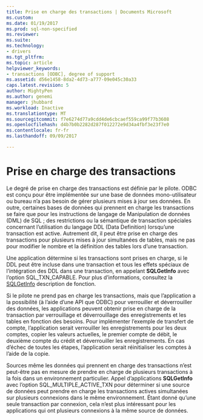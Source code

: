 ```yaml
---
title: Prise en charge des transactions | Documents Microsoft
ms.custom: 
ms.date: 01/19/2017
ms.prod: sql-non-specified
ms.reviewer: 
ms.suite: 
ms.technology:
- drivers
ms.tgt_pltfrm: 
ms.topic: article
helpviewer_keywords:
- transactions [ODBC], degree of support
ms.assetid: d56e1458-8da2-4d73-a777-09e045c30a33
caps.latest.revision: 5
author: MightyPen
ms.author: genemi
manager: jhubbard
ms.workload: Inactive
ms.translationtype: MT
ms.sourcegitcommit: f7e6274d77a9cdd4de6cbcaef559ca99f77b3608
ms.openlocfilehash: d4b7b0b2282d287f012272e9d34a4fbf3e23f7e0
ms.contentlocale: fr-fr
ms.lasthandoff: 09/09/2017

---
```

# <a name="transaction-support"></a>Prise en charge des transactions
Le degré de prise en charge des transactions est définie par le pilote. ODBC est conçu pour être implémentée sur une base de données mono-utilisateur ou bureau n’a pas besoin de gérer plusieurs mises à jour ses données. En outre, certaines bases de données qui prennent en charge les transactions se faire que pour les instructions de langage de Manipulation de données (DML) de SQL ; des restrictions ou la sémantique de transaction spéciales concernant l’utilisation du langage DDL (Data Definition) lorsqu’une transaction est active. Autrement dit, il peut être prise en charge des transactions pour plusieurs mises à jour simultanées de tables, mais ne pas pour modifier le nombre et la définition des tables lors d’une transaction.  
  
 Une application détermine si les transactions sont prises en charge, si le DDL peut être incluse dans une transaction et tous les effets spéciaux de l’intégration des DDL dans une transaction, en appelant **SQLGetInfo** avec l’option SQL_TXN_CAPABLE. Pour plus d’informations, consultez la [SQLGetInfo](../../../odbc/reference/syntax/sqlgetinfo-function.md) description de fonction.  
  
 Si le pilote ne prend pas en charge les transactions, mais que l’application a la possibilité (à l’aide d’une API que ODBC) pour verrouiller et déverrouiller des données, les applications peuvent obtenir prise en charge de la transaction par verrouillage et déverrouillage des enregistrements et les tables en fonction des besoins. Pour implémenter l’exemple de transfert de compte, l’application serait verrouiller les enregistrements pour les deux comptes, copier les valeurs actuelles, le premier compte de débit, le deuxième compte du crédit et déverrouiller les enregistrements. En cas d’échec de toutes les étapes, l’application serait réinitialiser les comptes à l’aide de la copie.  
  
 Sources même les données qui prennent en charge des transactions n’est peut-être pas en mesure de prendre en charge de plusieurs transactions à la fois dans un environnement particulier. Appel d’applications **SQLGetInfo** avec l’option SQL_MULTIPLE_ACTIVE_TXN pour déterminer si une source de données peut prendre en charge les transactions actives simultanées sur plusieurs connexions dans le même environnement. Étant donné qu’une seule transaction par connexion, cela n’est plus intéressant pour les applications qui ont plusieurs connexions à la même source de données.

